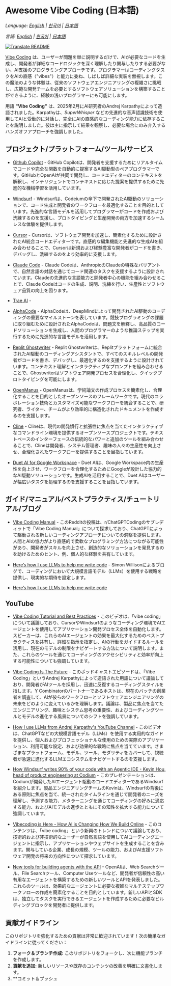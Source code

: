 # Awesome Vibe Coding (日本語)

*Language: [English](README.md) | [한국어](README.ko.md) | [日本語](README.ja.md)*



*言語: [English](README.md) | [한국어](README.ko.md) | [日本語](README.ja.md)*

[![Translate README](https://github.com/roboco-io/awesome-vibecoding/actions/workflows/translate-readme.yml/badge.svg)](https://github.com/roboco-io/awesome-vibecoding/actions/workflows/translate-readme.yml)

[Vibe Coding](https://en.wikipedia.org/wiki/Vibe_coding) は、ユーザーが問題を単に説明するだけで、AIが必要なコードを生成し、開発者が詳細なコードロジックを深く理解したり関与したりする必要がない、AI支援のプログラミングアプローチです。プログラマーはコーディングタスクをAIの直感（"vibes"）と能力に委ね、しばしば詳細な実装を無視します。この魔法のような体験は、従来のソフトウェアエンジニアリングの複雑さに挑戦し、広範な開発チームを必要とするソフトウェアソリューションを構築することができるように、経験の浅いプログラマーにも可能にします。

用語 **"Vibe Coding"** は、2025年2月にAI研究者のAndrej Karpathyによって造語されました。Karpathyは、*SuperWhisper* などの先進的な音声認識技術を使用してAIと受動的に対話し、完全にAIの直感的なコーディング能力に依存することを説明しました。彼は主に指示して結果を観察し、必要な場合にのみ介入するハンズオフアプローチを強調しました。

## プロジェクト/プラットフォーム/ツール/サービス

- [Github Copilot](https://github.com/features/copilot) - GitHub Copilotは、開発者を支援するためにリアルタイムでコードや完全な関数を自動的に提案するAI駆動型のペアプログラマーです。GitHubとOpenAIが共同で開発し、コードエディターのコンテキストを解釈し、インテリジェントでコンテキストに応じた提案を提供するために先進的な機械学習を活用しています。

- [Windsurf](https://codeium.com/windsurf) - Windsurfは、Codeiumの傘下で開発されたAI駆動のソリューションで、コード生成と開発者のワークフローを最適化することを目的としています。先進的な言語モデルを活用してプログラマーがコードを作成および洗練するのを支援し、プロトタイピングと生産開発の両方を加速するシームレスな体験を提供します。

- [Cursor](https://www.cursor.com/) - Cursorは、ソフトウェア開発を加速し、簡素化するために設計されたAI統合コードエディターです。直感的な編集機能と先進的な生成AIを組み合わせることで、Cursorは新規および経験豊富な開発者がコードを書き、デバッグし、洗練するのをより効率的に支援します。

- [Claude Code](https://docs.anthropic.com/en/docs/agents-and-tools/claude-code/overview) - Claude Codeは、AnthropicのClaudeの特殊なバリアントで、自然言語の対話を通じてコード関連のタスクを支援するように設計されています。Claudeの先進的な言語能力と開発者中心の機能を組み合わせることで、Claude Codeはコードの生成、説明、洗練を行い、生産性とソフトウェア品質の向上を図ります。

- [Trae AI](https://www.futuretools.io/tools/trae-ai) -

- [AlphaCode](https://alphacode.deepmind.com/) - AlphaCodeは、DeepMindによって開発されたAI駆動のコーディングの重要なマイルストーンを表しています。競技プログラミングの課題に取り組むために設計されたAlphaCodeは、問題文を解釋し、高品質のコードソリューションを生成し、人間のプログラマーのような推論ステップを実行するために先進的な言語モデルを活用します。

- [Replit Ghostwriter](https://replit.com/learn/intro-to-ghostwriter) - Replit Ghostwriterは、Replitプラットフォームに統合されたAI駆動のコーディングアシスタントで、すべてのスキルレベルの開発者がコードを書き、デバッグし、最適化するのを支援するように設計されています。コンテキスト理解とインタラクティブなプロンプトを組み合わせることで、Ghostwriterはソフトウェア開発プロセスを合理化し、クイックプロトタイピングを可能にします。

- [OpenManus](https://github.com/mannaandpoem/OpenManus) - OpenManusは、学術論文の作成プロセスを簡素化し、合理化することを目的としたオープンソースのフレームワークです。現代のコラボレーション技術とカスタマイズ可能なワークフローを統合することで、研究者、ライター、チームがより効率的に構造化されたドキュメントを作成するのを支援します。

- [Cline](https://github.com/cline/cline) - Clineは、現代の開発慣行と拡張性に焦点を当てたインタラクティブなコマンドライン環境を提供するオープンソースプロジェクトです。テキストベースのインターフェースの伝統的なパワーと追加のツールを組み合わせることで、Clineは開発者、システム管理者、趣味の人々の生産性を向上させ、合理化されたワークフローを提供することを目指しています。

- [Duet AI for Google Workspace](https://workspace.google.com/blog/product-announcements/duet-ai?hl=en) - Duet AIは、Google Workspace内の生産性を向上させ、ワークフローを合理化するためにGoogleが設計した協力的なAI駆動ソリューションです。生成AIを活用することで、Duet AIはユーザーが幅広いタスクを処理するのを支援することを目指しています。

## ガイド/マニュアル/ベストプラクティス/チュートリアル/ブログ

- [Vibe Coding Manual](https://www.reddit.com/r/ChatGPTCoding/comments/1j5l4xw/vibe_coding_manual/) - このRedditの投稿は、r/ChatGPTCodingのサブレディットで「Vibe Coding Manual」について探求しており、ChatGPTによって駆動される新しいコーディングアプローチについての洞察を提供します。人間とAIの協力がより直感的で柔軟なプログラミング方法につながる可能性があり、開発者がスキルを向上させ、創造的なソリューションを発見するのを助けるためのヒント、例、個人的な経験を共有しています。

- [Here’s how I use LLMs to help me write code](https://simonwillison.net/2025/Mar/11/using-llms-for-code/#set-reasonable-expectations) - Simon Willisonによるブログで、コーディングにおいて大規模言語モデル（LLMs）を使用する戦略を提供し、現実的な期待を設定します。

- [Here’s how I use LLMs to help me write code](https://simonwillison.net/2025/Mar/11/using-llms-for-code/)

## YouTube
- [Vibe Coding Tutorial and Best Practices](https://www.youtube.com/watch?v=YWwS911iLhg&t=907s) - このビデオは、「vibe coding」について議論しており、CursorやWindsurfのようなコーディング環境でAIエージェントを使用してアプリケーション開発プロセス全体を自動化します。スピーカーは、これらのAIエージェントの効果を最大化するためのベストプラクティスを共有し、詳細な指示を指定し、AIの行動をガイドするルールを活用し、現在のモデルの制限をナビゲートする方法について説明します。また、これらのツールを通じてコーディングのアクセシビリティと効率が向上する可能性についても強調しています。

- [Vibe Coding Is The Future](https://www.youtube.com/watch?v=IACHfKmZMr8&t=1606s) - このポッドキャストエピソードは、「Vibe Coding」というAndrej Karpathyによって造語された用語について議論しており、開発者がAIツールを採用し、迅速に反復するコーディングスタイルを指します。Y Combinatorのパートナーであるホストは、現在のバッチの創業者を調査して、AIが彼らのワークフローとソフトウェアエンジニアリングの未来をどのように変えているかを理解します。議論は、製品に焦点を当てたエンジニアリング、趣味とシステム思考の重要性、およびコーディングツールとモデルの進化する風景についてのシフトを強調しています。

- [How I use LLMs from Andrej Karpathy's YouTube Channel](https://www.youtube.com/watch?v=EWvNQjAaOHw) - このビデオは、ChatGPTなどの大規模言語モデル（LLMs）を使用する実用的なガイドを提供し、個人およびプロフェッショナルな使用のための実際のアプリケーション、利用可能な設定、および効果的な戦略に焦点を当てています。さまざまなプラットフォーム、モデル、ツール、モダリティをカバーして、視聴者が急速に進化するLLMエコシステムをナビゲートするのを支援します。

- [How Windsurf writes 90% of your code with an Agentic IDE - Kevin Hou, head of product engineering at Codium](https://www.youtube.com/watch?v=bVNNvWq6dKo) - このプレゼンテーションは、Codiumが開発したAIエージェント駆動のコードエディターであるWindsurfを紹介します。製品エンジニアリングチームのKevinは、Windsurfの背後にある原則に焦点を当て、統一されたタイムラインを通じて開発者のニーズを理解し、予測する能力、メタラーニングを通じてコーディングの好みに適応する能力、およびAIモデルの進歩とともにその知性を拡大する能力について強調しています。

- [Vibecoding is Here - How AI is Changing How We Build Online](https://www.youtube.com/watch?v=xxA-M3HrKrc) - このコンテンツは、「vibe coding」という新興のトレンドについて議論しており、技術的および非技術的なユーザーが自然言語を使用してAIコーディングエージェントに指示し、アプリケーションやウェブサイトを生成することを含みます。関与している企業、成長の規模、ツールの能力、およびAI支援ソフトウェア開発の将来の方向性について探求しています。

- [New tools for building agents with the API](https://www.youtube.com/watch?v=hciNKcLwSes) - OpenAIは、Web Searchツール、File Searchツール、Computer Useツールなど、開発者が信頼性の高い有用なエージェントを構築するための新しいツールとAPIを発表しました。これらのツールは、効果的なエージェントに必要な複雑なマルチステップワークフローの作成を簡素化することを目的としています。新しいAPIとSDKは、独立してタスクを実行できるエージェントを作成するために必要なビルディングブロックを開発者に提供します。

## 貢献ガイドライン

このリポジトリを強化するための貢献は非常に歓迎されています！次の簡単なガイドラインに従ってください：

1. **フォーク＆ブランチ作成:** このリポジトリをフォークし、次に機能ブランチを作成します。
2. **貢献を追加:** 新しいリソースや既存のコンテンツの改善を明確に文書化します。
3. **コミット＆プッシュ